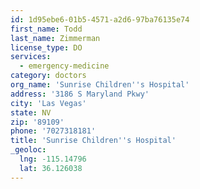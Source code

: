 ```yaml
---
id: 1d95ebe6-01b5-4571-a2d6-97ba76135e74
first_name: Todd
last_name: Zimmerman
license_type: DO
services:
  - emergency-medicine
category: doctors
org_name: 'Sunrise Children''s Hospital'
address: '3186 S Maryland Pkwy'
city: 'Las Vegas'
state: NV
zip: '89109'
phone: '7027318181'
title: 'Sunrise Children''s Hospital'
_geoloc:
  lng: -115.14796
  lat: 36.126038
---
```

